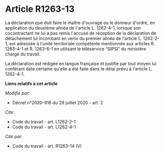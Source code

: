 # Article R1263-13

La déclaration que doit faire le maître d'ouvrage ou le donneur d'ordre, en application du deuxième alinéa de l'article L.
1262-4-1, lorsque son cocontractant ne lui a pas remis l'accusé de réception de la déclaration de détachement lui incombant
en vertu du premier alinéa de l'article L. 1262-2-1, est adressée à l'unité territoriale compétente mentionnée aux articles
R. 1263-4-1 et R. 1263-6-1 en utilisant le téléservice “SIPSI” du ministère chargé du travail.

La déclaration est rédigée en langue française et justifie par tout moyen lui conférant date certaine qu'elle a été faite
dans le délai prévu à l'article L. 1262-4-1.

**Liens relatifs à cet article**

_Modifié par_:

  - Décret n°2020-916 du 28 juillet 2020 - art. 2

_Cite_:

  - Code du travail - art. L1262-2-1
  - Code du travail - art. L1262-4-1

_Cité par_:

  - Code du travail - art. R1263-14 (V)
